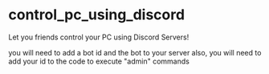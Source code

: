 # control_pc_using_discord
Let you friends control your PC using Discord Servers! 

you will need to add a bot id and the bot to your server
also, you will need to add your id to the code to execute "admin" commands
